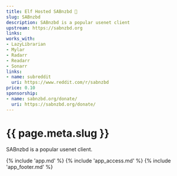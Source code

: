 ```yaml
---
title: Elf Hosted SABnzbd 🧝
slug: SABnzbd
description: SABnzbd is a popular usenet client
upstream: https://sabnzbd.org
links:
works_with:
- LazyLibrarian
- Mylar
- Radarr
- Readarr
- Sonarr
links:
- name: subreddit
  uri: https://www.reddit.com/r/sabnzbd
price: 0.10
sponsorship:
- name: sabnzbd.org/donate/
  uri: https://sabnzbd.org/donate/
---
```


# {{ page.meta.slug }}

SABnzbd is a popular usenet client.

{% include 'app.md' %}
{% include 'app_access.md' %}
{% include 'app_footer.md' %}